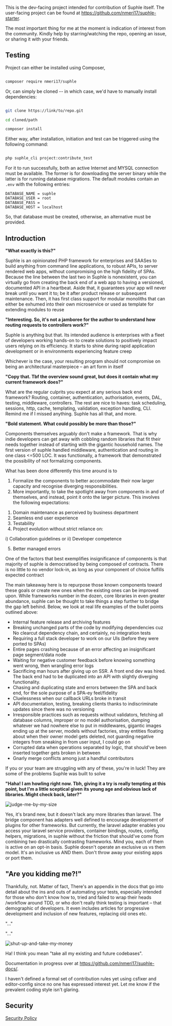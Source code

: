 This is the dev-facing project intended for contribution of Suphle itself. The user-facing project can be found at https://github.com/nmeri17/suphle-starter.

The most important thing for me at the moment is indication of interest from the community. Kindly help by starring/watching the repo, opening an issue, or sharing it with your friends.

## Testing

Project can either be installed using Composer,

```bash

composer require nmeri17/suphle
```

Or, can simply be cloned -- in which case, we'd have to manually install dependencies:

```bash

git clone https://link/to/repo.git

cd cloned/path

composer install
```

Either way, after installation, initiation and test can be triggered using the following command:

```bash

php suphle_cli project:contribute_test
```

For it to run successfully, both an active Internet and MYSQL connection must be available. The former is for downloading the server binary while the latter is for running database migrations. The default modules contain an `.env` with the following entries:

```
DATABASE_NAME = suphle
DATABASE_USER = root
DATABASE_PASS = 
DATABASE_HOST = localhost
```

So, that database must be created, otherwise, an alternative must be provided.

## Introduction

**"What exactly is this?"**

Suphle is an opinionated PHP framework for enterprises and SAASes to build anything from command line applications, to robust APIs, to server rendered web apps, without compromising on the high fidelity of SPAs. Because the line between the last two in Suphle is nonexistent, you can virtually go from creating the back end of a web app to having a versioned, documented API in a heartbeat. Aside that, it guarantees your app will never break until you want it to; be it after product release or subsequent maintenance. Then, it has first class support for modular monoliths that can either be exhumed into their own microservice or used as template for extending modules to reuse

**"Interesting. So, it's not a jamboree for the author to understand how routing requests to controllers work?"**

Suphle is anything but that. Its intended audience is enterprises with a fleet of developers working hands-on to create solutions to positively impact users relying on its efficiency. It starts to shine during rapid application development or in environments experiencing feature creep

Whichever is the case, your resulting program should not compromise on being an architectural masterpiece – an art form in itself

**"Copy that. Tbf the overview sound great, but does it contain what my current framework does?"**

What are the regular culprits you expect at any serious back end framework? Routing, container, authentication, authorisation, events, DAL, testing, middleware, controllers. The rest are nice to haves: task scheduling, sessions, http, cache, templating, validation, exception handling, CLI. Remind me if I missed anything.
Suphle has all that, and more.

**"Bold statement. What could possibly be more than those?"**

Components themselves arguably don't make a framework. That is why indie developers can get away with cobbling random libraries that fit their needs together instead of starting with the gigantic household names. The first version of suphle handled middleware, authentication and routing in one class <=500 LOC. It was functionally, a framework that demonstrated the possibility of not formalizing components.

What has been done differently this time around is to 
1. Formalize the components to better accommodate their now larger capacity and recognise diverging responsibilities. 
1. More importantly, to take the spotlight away from components in and of themselves, and instead, point it onto the larger picture. This involves the following expectations:

1) Domain maintenance as perceived by business department
2) Seamless end user experience
3) Testability
4) Project evolution without strict reliance on:

i) Collaboration guidelines or
ii) Developer competence

5) Better managed errors

One of the factors that best exemplifies insignificance of components is that majority of suphle is democratised by being composed of contracts. There is no little to no vendor lock-in, as long as your component of choice fulfills expected contract

The main takeaway here is to repurpose those known components toward these goals or create new ones when the existing ones can be improved upon. While frameworks number in the dozen, core libraries in even greater abundance, suphle can be thought to take things a step further to bridge the gap left behind. Below, we look at real life examples of the bullet points outlined above:

- Internal feature release and archiving features
- Breaking unchanged parts of the code by modifying dependencies cuz No clearcut dependency chain, and certainly, no integration tests
- Requiring a full stack developer to work on our UIs (before they were ported to SPAs) 
- Entire pages crashing because of an error affecting an insignificant page segment/data node
- Waiting for negative customer feedback before knowing something went wrong, then wrangling error logs
- Sacrificing man hours after giving up on SSR. A front end dev was hired. The back end had to be duplicated into an API with slightly diverging functionality.
- Chasing and duplicating state and errors between the SPA and back end, for the sole purpose of a SPA-ey feel/fidelity
- Cluelessness when our callback URLs broke in transit
- API documentation, testing, breaking clients thanks to indiscriminate updates since there was no versioning
- Irresponsible practices such as requests without validators, fetching all database columns, improper or no model authorisation, dumping whatever we had nowhere else to put in middlewares, gigantic images ending up at the server, models without factories, stray entities floating about when their owner model gets deleted, not guarding negative integers from sneaking in from user input, I could go on
- Corrupted data when operations separated by logic, that should've been inserted together gets broken in between
- Gnarly merge conflicts among just a handful contributors 

If you or your team are struggling with any of these, you're in luck! They are some of the problems Suphle was built to solve

**"Haha! I am howling right now. Tbh, giving it a try is really tempting at this point, but I'm a little sceptical given its young age and obvious lack of libraries. Might check back, later?"**

![judge-me-by-my-size](judge-me-by-my-size-do-you.jpg)

Yes, it's brand new, but it doesn't lack any more libraries than laravel. The bridge component has adapters well defined to encourage development of plugins for other frameworks. But currently, the laravel adapter enables you access your laravel service providers, container bindings, routes, config, helpers, migrations, in suphle without the friction that should've come from combining two drastically contrasting frameworks. Mind you, each of them is active on an opt-in basis. Suphle doesn't operate an exclusive us vs them model. It's an inclusive us AND them. Don't throw away your existing apps or port them. 

## "Are you kidding me?!"

Thankfully, not. Matter of fact, There's an appendix in the docs that go into detail about the ins and outs of automating your tests, especially intended for those who don't know how to, tried and failed to wrap their heads /workflow around TDD, or who don't really think testing is important – that demographic of developers. It even includes articles for progressive development and inclusion of new features, replacing old ones etc.

"..."

"..."

![shut-up-and-take-my-money](shut-up-take-my-money.gif)

Ha! I think you mean "take all my existing and future codebases". <!-- So, head straight over to the documentation at [suphle.com](docs/v1/quick-start). However, if you mean what you said, you can donate to support continuous development of the project through these channels -->

Documentation in progress over at https://github.com/nmeri17/suphle-docs/.

I haven't defined a formal set of contribution rules yet using csfixer and editor-config since no one has expressed interest yet. Let me know if the prevalent coding style isn't glaring.

## Security

[Security Policy](SECURITY.md)
